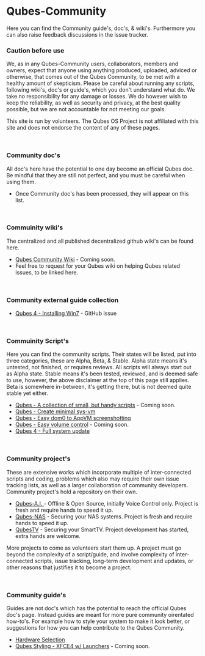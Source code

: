 # Qubes-Community #
Here you can find the Community guide's, doc's, & wiki's. Furthermore you can also raise feedback discussions in the issue tracker.

### Caution before use ###
We, as in any Qubes-Community users, collaborators, members and owners, expect that anyone using anything produced, uploaded, adviced or otherwise, that comes out of the Qubes Community, to be met with a healthy amount of skepticism. Please be careful about running any scripts, following wiki's, doc's or guide's, which you don't understand what do. We take no responsibility for any damage or losses. We do however wish to keep the reliability, as well as security and privacy, at the best quality possible, but we are not accountable for not meeting our goals.

This site is run by volunteers. The Qubes OS Project is not affiliated with this site and does not endorse the content of any of these pages.

<br />

### Community doc's ###
All doc's here have the potential to one day become an official Qubes doc. Be mindful that they are still not perfect, and you must be careful when using them.
- Once Community doc's has been processed, they will appear on this list.

<br />

### Commuinity wiki's ###
The centralized and all published decentralized github wiki's can be found here. 
- [Qubes Community Wiki]() - Coming soon.
- Feel free to request for your Qubes wiki on helping Qubes related issues, to be linked here.

<br />

### Community external guide collection ###
- [Qubes 4 - Installing Win7](https://github.com/QubesOS/qubes-issues/issues/3585) - GitHub issue

<br />

### Commuinity Script's ###
Here you can find the community scripts. Their states will be listed, put into three categories, these are Alpha, Beta, & Stable. Alpha state means it's untested, not finished, or requires reviews. All scripts will always start out as Alpha state. Stable means it's been tested, reviewed, and is deemed safe to use, however, the above disclaimer at the top of this page still applies. Beta is somewhere in-between, it's getting there, but is not deemed quite stable yet either.  

- [Qubes - A collection of small, but handy scripts]() - Coming soon.
- [Qubes - Create minimal sys-vm](/scripts/qubes-create-minimal-sys-vms)
- [Qubes - Easy dom0 to AppVM screenshotting](/scripts/qubes-screenshot-scripts)
- [Qubes - Easy volume control]() - Coming soon.
- [Qubes 4 - Full system update](/scripts/qubes-auto-update-script-alpha.sh)



<br />

### Community project's ###
These are extensive works which incorporate multiple of inter-connected scripts and coding, problems which also may require their own issue tracking lists, as well as a larger collaboration of community developers. Community project's hold a repository on their own.
- [Qubes-A.I. ](https://github.com/Qubes-Community/Qubes-A.I.) - Offline & Open Source, initially Voice Control only. Project is fresh and require hands to speed it up.
- [Qubes-NAS](https://github.com/Qubes-Community/Qubes-NAS) - Securing your NAS systems. Project is fresh and require hands to speed it up.
- [QubesTV](https://github.com/Qubes-Community/QubesTV) - Securing your SmartTV. Project development has started, extra hands are welcome.

More projects to come as volunteers start them up. A project must go beyond the complexity of a script/guide, and involve complexity of inter-connected scripts, issue tracking, long-term development and updates, or other reasons that justifies it to become a project.

<br />

### Community guide's ###
Guides are not doc's which has the potential to reach the official Qubes doc's page. Instead guides are meant for more pure community oirentated how-to's. For example how to style your system to make it look better, or suggestions for how you can help contribute to the Qubes Community. 

 - [Hardware Selection](/guides/hardware-tree.md)
 - [Qubes Styling - XFCE4 w/ Launchers]() - Coming soon.

<br />
